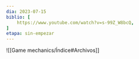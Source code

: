 ```yaml
---
dia: 2023-07-15
biblio: [
	https://www.youtube.com/watch?v=s-99Z_W8bcQ,
]
etapa: sin-empezar
---
```










![[Game mechanics/Índice#Archivos]]